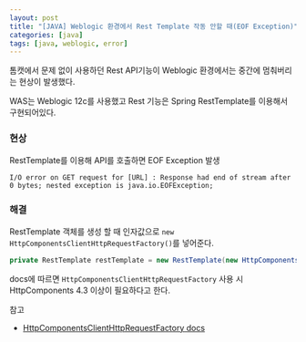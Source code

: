 ```yaml
---
layout: post
title: "[JAVA] Weblogic 환경에서 Rest Template 작동 안할 때(EOF Exception)"
categories: [java]
tags: [java, weblogic, error]
---
```


톰캣에서 문제 없이 사용하던 Rest API기능이 Weblogic 환경에서는 중간에 멈춰버리는 현상이 발생했다.

WAS는 Weblogic 12c를 사용했고 Rest 기능은 Spring RestTemplate를 이용해서 구현되어있다.

### 현상

 RestTemplate를 이용해 API를 호출하면 EOF Exception 발생
 
 ```
I/O error on GET request for [URL] : Response had end of stream after 0 bytes; nested exception is java.io.EOFException;
 ```
 
### 해결

RestTemplate 객체를 생성 할 때 인자값으로 `new HttpComponentsClientHttpRequestFactory()`를 넣어준다.

```java
private RestTemplate restTemplate = new RestTemplate(new HttpComponentsClientHttpRequestFactory())
```  
 
 
docs에 따르면 `HttpComponentsClientHttpRequestFactory` 사용 시 HttpComponents 4.3 이상이 필요하다고 한다.


참고

 - [HttpComponentsClientHttpRequestFactory docs](https://docs.spring.io/spring-framework/docs/current/javadoc-api/org/springframework/http/client/HttpComponentsClientHttpRequestFactory.html)
   
